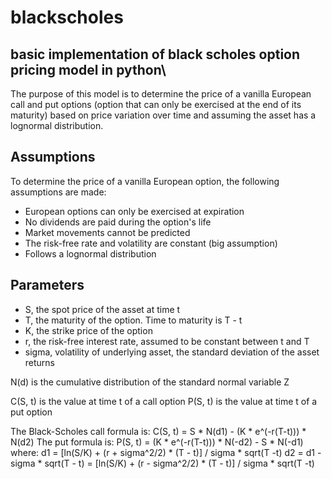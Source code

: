 # blackscholes

## basic implementation of black scholes option pricing model in python\
The purpose of this model is to determine the price of a vanilla European
call and put options (option that can only be exercised at the end of its
maturity) based on price variation over time and assuming the asset has a
lognormal distribution.

## Assumptions
To determine the price of a vanilla European option, the following
assumptions are made:
- European options can only be exercised at expiration
- No dividends are paid during the option's life
- Market movements cannot be predicted
- The risk-free rate and volatility are constant (big assumption)
- Follows a lognormal distribution

## Parameters
- S, the spot price of the asset at time t
- T, the maturity of the option. Time to maturity is T - t
- K, the strike price of the option
- r, the risk-free interest rate, assumed to be constant between t and T
- sigma, volatility of underlying asset, the standard deviation of the asset returns

N(d) is the cumulative distribution of the standard normal variable Z

C(S, t) is the value at time t of a call option
P(S, t) is the value at time t of a put option

The Black-Scholes call formula is:
C(S, t) = S * N(d1) - (K * e^(-r(T-t))) * N(d2)
The put formula is:
P(S, t) = (K * e^(-r(T-t))) * N(-d2) - S * N(-d1)
where:
d1 = [ln(S/K) + (r + sigma^2/2) * (T - t)] / sigma * sqrt(T -t)
d2 = d1 - sigma * sqrt(T - t) =
		[ln(S/K) + (r - sigma^2/2) * (T - t)] / sigma * sqrt(T -t)